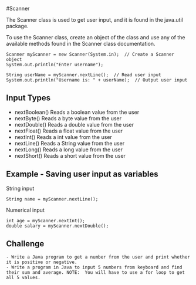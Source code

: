 #Scanner

The Scanner class is used to get user input, and it is found in the java.util package.

To use the Scanner class, create an object of the class and use any of the available methods found in the Scanner class documentation.

    Scanner myScanner = new Scanner(System.in);  // Create a Scanner object
    System.out.println("Enter username");

    String userName = myScanner.nextLine();  // Read user input
    System.out.println("Username is: " + userName);  // Output user input

## Input Types
- nextBoolean()	Reads a boolean value from the user
- nextByte()	Reads a byte value from the user
- nextDouble()	Reads a double value from the user
- nextFloat()	Reads a float value from the user
- nextInt()	Reads a int value from the user
- nextLine()	Reads a String value from the user
- nextLong()	Reads a long value from the user
- nextShort()	Reads a short value from the user

## Example - Saving user input as variables

String input

    String name = myScanner.nextLine();

Numerical input

    int age = myScanner.nextInt();
    double salary = myScanner.nextDouble();

## Challenge

    - Write a Java program to get a number from the user and print whether it is positive or negative.
    - Write a program in Java to input 5 numbers from keyboard and find their sum and average. NOTE:  You will have to use a for loop to get all 5 values.